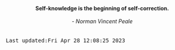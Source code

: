 
<div align="center"><b><span>Self-knowledge is the beginning of self-correction.</span></b><br><br><i> - Norman Vincent Peale</i></div>
<br><br><kbd>Last updated:Fri Apr 28 12:08:25 2023</kbd>
